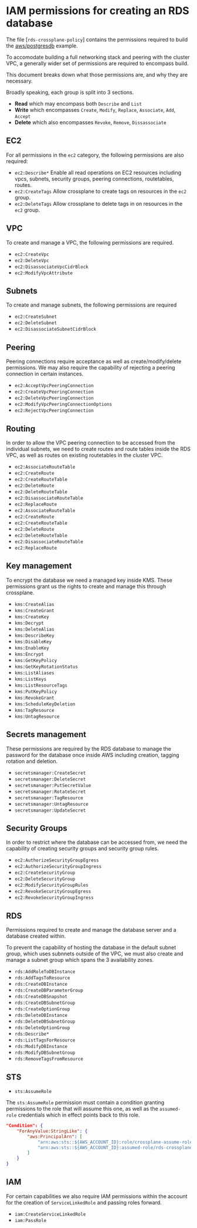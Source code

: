 # IAM permissions for creating an RDS database

The file [`rds-crossplane-policy`] contains the permissions required to build
the [aws/postgresdb](../README.md) example.

To accomodate building a full networking stack and peering with the cluster
VPC, a generally wider set of permissions are required to encompass build.

This document breaks down what those permissions are, and why they are
necessary.

Broadly speaking, each group is split into 3 sections.

- **Read** which may encompass both `Describe` and `List`
- **Write** which encompasses `Create`, `Modify`, `Replace`, `Associate`,
  `Add`, `Accept`
- **Delete** which also encompasses `Revoke`, `Remove`, `Dissassociate`

## EC2

For all permissions in the `ec2` category, the following permissions are also
required:

- `ec2:Describe*` Enable all read operations on EC2 resources including vpcs,
  subnets, security groups, peering connections, routetables, routes.
- `ec2:CreateTags` Allow crossplane to create tags on resources in the `ec2`
  group.
- `ec2:DeleteTags` Allow crossplane to delete tags in on resources in the `ec2`
  group.

## VPC

To create and manage a VPC, the following permissions are required.

- `ec2:CreateVpc`
- `ec2:DeleteVpc`
- `ec2:DisassociateVpcCidrBlock`
- `ec2:ModifyVpcAttribute`

## Subnets

To create and manage subnets, the following permissions are required

- `ec2:CreateSubnet`
- `ec2:DeleteSubnet`
- `ec2:DisassociateSubnetCidrBlock`

## Peering

Peering connections require acceptance as well as create/modify/delete
permissions. We may also require the capability of rejecting a peering
connection in certain instances.

- `ec2:AcceptVpcPeeringConnection`
- `ec2:CreateVpcPeeringConnection`
- `ec2:DeleteVpcPeeringConnection`
- `ec2:ModifyVpcPeeringConnectionOptions`
- `ec2:RejectVpcPeeringConnection`

## Routing

In order to allow the VPC peering connection to be accessed from the
individual subnets, we need to create routes and route tables inside the RDS
VPC, as well as routes on existing routetables in the cluster VPC.

- `ec2:AssociateRouteTable`
- `ec2:CreateRoute`
- `ec2:CreateRouteTable`
- `ec2:DeleteRoute`
- `ec2:DeleteRouteTable`
- `ec2:DisassociateRouteTable`
- `ec2:ReplaceRoute`
- `ec2:AssociateRouteTable`
- `ec2:CreateRoute`
- `ec2:CreateRouteTable`
- `ec2:DeleteRoute`
- `ec2:DeleteRouteTable`
- `ec2:DisassociateRouteTable`
- `ec2:ReplaceRoute`

## Key management

To encrypt the database we need a managed key inside KMS. These permissions
grant us the rights to create and manage this through crossplane.

- `kms:CreateAlias`
- `kms:CreateGrant`
- `kms:CreateKey`
- `kms:Decrypt`
- `kms:DeleteAlias`
- `kms:DescribeKey`
- `kms:DisableKey`
- `kms:EnableKey`
- `kms:Encrypt`
- `kms:GetKeyPolicy`
- `kms:GetKeyRotationStatus`
- `kms:ListAliases`
- `kms:ListKeys`
- `kms:ListResourceTags`
- `kms:PutKeyPolicy`
- `kms:RevokeGrant`
- `kms:ScheduleKeyDeletion`
- `kms:TagResource`
- `kms:UntagResource`

## Secrets management

These permissions are required by the RDS database to manage the password for
the database once inside AWS including creation, tagging rotation and deletion.

- `secretsmanager:CreateSecret`
- `secretsmanager:DeleteSecret`
- `secretsmanager:PutSecretValue`
- `secretsmanager:RotateSecret`
- `secretsmanager:TagResource`
- `secretsmanager:UntagResource`
- `secretsmanager:UpdateSecret`

## Security Groups

In order to restrict where the database can be accessed from, we need the
capability of creating security groups and security group rules.

- `ec2:AuthorizeSecurityGroupEgress`
- `ec2:AuthorizeSecurityGroupIngress`
- `ec2:CreateSecurityGroup`
- `ec2:DeleteSecurityGroup`
- `ec2:ModifySecurityGroupRules`
- `ec2:RevokeSecurityGroupEgress`
- `ec2:RevokeSecurityGroupIngress`

## RDS

Permissions required to create and manage the database server and a database
created within.

To prevent the capability of hosting the database in the default subnet group,
which uses subnnets outside of the VPC, we must also create and manage a
subnet group which spans the 3 availability zones.

- `rds:AddRoleToDBInstance`
- `rds:AddTagsToResource`
- `rds:CreateDBInstance`
- `rds:CreateDBParameterGroup`
- `rds:CreateDBSnapshot`
- `rds:CreateDBSubnetGroup`
- `rds:CreateOptionGroup`
- `rds:DeleteDBInstance`
- `rds:DeleteDBSubnetGroup`
- `rds:DeleteOptionGroup`
- `rds:Describe*`
- `rds:ListTagsForResource`
- `rds:ModifyDBInstance`
- `rds:ModifyDBSubnetGroup`
- `rds:RemoveTagsFromResource`

## STS

- `sts:AssumeRole`

The `sts:AssumeRole` permission must contain a condition granting permissions
to the role that will assume this one, as well as the `assumed-role`
credentials which in effect points back to this role.

```json
"Condition": {
    "ForAnyValue:StringLike": {
        "aws:PrincipalArn": [
            "arn:aws:sts::${AWS_ACCOUNT_ID}:role/crossplane-assume-role",
            "arn:aws:sts::${AWS_ACCOUNT_ID}:assumed-role/rds-crossplane-role*"
        ]
    }
}
```

## IAM

For certain capabilities we also require IAM permissions within the account
for the creation of `ServiceLinkedRole` and passing roles forward.

- `iam:CreateServiceLinkedRole`
- `iam:PassRole`

